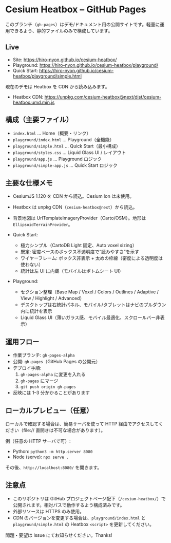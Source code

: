 # Cesium Heatbox – GitHub Pages

このブランチ（`gh-pages`）はデモ/ドキュメント用の公開サイトです。軽量に運用できるよう、静的ファイルのみで構成しています。

## Live
- Site: https://hiro-nyon.github.io/cesium-heatbox/
- Playground: https://hiro-nyon.github.io/cesium-heatbox/playground/
- Quick Start: https://hiro-nyon.github.io/cesium-heatbox/playground/simple.html

現在のデモは Heatbox を CDN から読み込みます。
- Heatbox CDN: https://unpkg.com/cesium-heatbox@next/dist/cesium-heatbox.umd.min.js

## 構成（主要ファイル）
- `index.html` … Home（概要・リンク）
- `playground/index.html` … Playground（全機能）
- `playground/simple.html` … Quick Start（最小構成）
- `playground/styles.css` … Liquid Glass UI / レイアウト
- `playground/app.js` … Playground ロジック
- `playground/simple-app.js` … Quick Start ロジック

## 主要な仕様メモ
- CesiumJS 1.120 を CDN から読込。Cesium Ion は未使用。
- Heatbox は unpkg CDN（`cesium-heatbox@next`）から読込。


- 背景地図は UrlTemplateImageryProvider（Carto/OSM）。地形は `EllipsoidTerrainProvider`。
- Quick Start:
  - 極力シンプル（CartoDB Light 固定、Auto voxel sizing）
  - 既定: 密度ベースのボックス不透明度で“読みやすさ”を示す
  - ワイヤーフレーム: ボックス非表示 + 太めの枠線（密度による透明度は使わない）
  - 統計は左 UI に内蔵（モバイルはボトムシート UI）
- Playground:
  - セクション整理（Base Map / Voxel / Colors / Outlines / Adaptive / View / Highlight / Advanced）
  - デスクトップは右統計パネル、モバイル/タブレットはナビのプルダウン内に統計を表示
  - Liquid Glass UI（薄いガラス感、モバイル最適化、スクロールバー非表示）

## 運用フロー
- 作業ブランチ: `gh-pages-alpha`
- 公開: `gh-pages`（GitHub Pages の公開元）
- デプロイ手順:
  1. `gh-pages-alpha` に変更を入れる
  2. `gh-pages` にマージ
  3. `git push origin gh-pages`
- 反映には 1–3 分かかることがあります

## ローカルプレビュー（任意）
ローカルで確認する場合は、簡易サーバを使って HTTP 経由でアクセスしてください（file:// 直開きは不可な場合があります）。

例（任意の HTTP サーバで可）:
- Python: `python3 -m http.server 8080`
- Node (serve): `npx serve .`

その後、`http://localhost:8080/` を開きます。

## 注意点
- このリポジトリは GitHub プロジェクトページ配下（`/cesium-heatbox/`）で公開されます。相対パスで動作するよう構成済みです。
- 外部リソースは HTTPS のみ使用。
- CDN のバージョンを変更する場合は、`playground/index.html` と `playground/simple.html` の Heatbox `<script>` を更新してください。


問題・要望は Issue にてお知らせください。Thanks!
